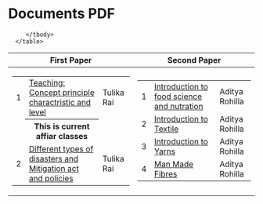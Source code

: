 <html lang="en">

<head>
   <meta charset="utf-8">
   <meta name="viewport" content="width=device-width, initial-scale=1">
   <link href="https://cdn.jsdelivr.net/npm/bootstrap@5.3.3/dist/css/bootstrap.min.css" rel="stylesheet"
      integrity="sha384-QWTKZyjpPEjISv5WaRU9OFeRpok6YctnYmDr5pNlyT2bRjXh0JMhjY6hW+ALEwIH" crossorigin="anonymous">
</head>

<body>
   <h1>Documents PDF</h1>
   <div class="table-responsive">
      <table class="table  table-sm">
         <thead class="table-dark">
            <th scope="col">First Paper</th>
            <th scope="col">Second Paper</th>
         </thead>
         <tbody>
            <tr>
               <td>
                  <div class="table-responsive">
                     <table class="table  table-sm table-striped">
                        <tbody>
                           <tr>
                              <td style="width:5%">1</td>
                              <td><a href="https://drive.google.com/file/d/1K7KVvHM47G8_wCiFd5VhyU1K4TLbVaVo/view?usp=sharing" target="_blank">Teaching: Concept principle charactristic and level</a></td>
                              <td>Tulika Rai</td>
                           </tr>
                           <tr>
                              <td style="width:5%"></td>
                              <th>This is current affiar classes</th>
                           </tr>
                           <tr>
                              <td style="width:5%">2</td>
                              <td><a href="https://drive.google.com/file/d/1Fe8oQHHrz8g-_aJDbK9xu-wS2SeYZCaS/view?usp=sharing" target="_blank">Different types of disasters and Mitigation act and policies</a></td>
                              <td>Tulika Rai</td>
                           </tr>
                        </tbody>
                     </table>
                  </div>
               </td>
               <td>
                  <div class="table-responsive">
                     <table class="table  table-sm table-striped">
                        <tbody>
                           <tr>
                              <td style="width:5%">1</td>
                              <td><a href="https://drive.google.com/file/d/1NTRakJ6GJm-oW-k_IFZ2-GVY3USXXMRm/view?usp=sharing" target="_blank">Introduction to food science and nutration</a></td>
                              <td>Aditya Rohilla</td>
                           </tr>
                           <tr>
                              <td style="width:5%">2</td>
                              <td><a href="https://drive.google.com/file/d/1lAH-il6n50IPZMdKvkrQ-VmT3HpUdPP9/view?usp=sharing" target="_blank">Introduction to Textile</a></td>
                              <td>Aditya Rohilla</td>
                           </tr>
                           <tr>
                              <td style="width:5%">3</td>
                              <td><a href="https://drive.google.com/file/d/1HaWST9ugqsmnNutm39CiFMMEgIG65kyS/view?usp=sharing" target="_blank">Introduction to Yarns</a></td>
                              <td>Aditya Rohilla</td>
                           </tr>
                           <tr>
                              <td style="width:5%">4</td>
                              <td><a href="https://drive.google.com/file/d/1-qhikAg5BYQrwMoWueZYGC8uv5wEPpt9/view?usp=sharing" target="_blank">Man Made Fibres</a></td>
                              <td>Aditya Rohilla</td>
                           </tr>
                        </tbody>
                     </table>
                  </div>
               </td>
            </tr>

         </tbody>
      </table>
   </div>
</body>

</html>
